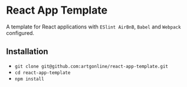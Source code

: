 # React App Template

A template for React applications with `ESlint AirBnB`, `Babel` and `Webpack` configured.

## Installation

- `git clone git@github.com:artgonline/react-app-template.git`
- `cd react-app-template`
- `npm install`